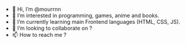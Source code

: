 - 👋 Hi, I’m @mourrnn
- 👀 I’m interested in programming, games, anime and books.
- 🌱 I’m currently learning main Frontend languages (HTML, CSS, JS).
- 💞️ I’m looking to collaborate on ?
- 📫 How to reach me ?

<!---
mourrnn/mourrnn is a ✨ special ✨ repository because its `README.md` (this file) appears on your GitHub profile.
You can click the Preview link to take a look at your changes.
--->
